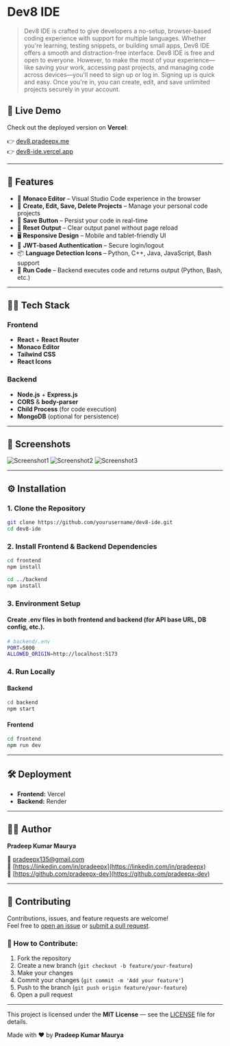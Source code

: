 # Dev8 IDE

> Dev8 IDE is crafted to give developers a no-setup, browser-based coding experience with support for multiple languages. Whether you're learning, testing snippets, or building small apps, Dev8 IDE offers a smooth and distraction-free interface.
> Dev8 IDE is free and open to everyone. However, to make the most of your experience—like saving your work, accessing past projects, and managing code across devices—you'll need to sign up or log in. Signing up is quick and easy. Once you're in, you can create, edit, and save unlimited projects securely in your account.

## 🚀 Live Demo

Check out the deployed version on **Vercel**:

👉 [dev8.pradeepx.me](https://dev8.pradeepx.me)<br>
👉 [dev8-ide.vercel.app](https://dev8-ide.vercel.app)

---

## 📌 Features

- 🧠 **Monaco Editor** – Visual Studio Code experience in the browser
- 🧾 **Create, Edit, Save, Delete Projects** – Manage your personal code projects
- 💾 **Save Button** – Persist your code in real-time
- 🧼 **Reset Output** – Clear output panel without page reload
- 🖥️ **Responsive Design** – Mobile and tablet-friendly UI
- 🔐 **JWT-based Authentication** – Secure login/logout
- 📦 **Language Detection Icons** – Python, C++, Java, JavaScript, Bash support
- 🔄 **Run Code** – Backend executes code and returns output (Python, Bash, etc.)

---

## 🧑‍💻 Tech Stack

### Frontend

- **React** + **React Router**
- **Monaco Editor**
- **Tailwind CSS**
- **React Icons**

### Backend

- **Node.js** + **Express.js**
- **CORS** & **body-parser**
- **Child Process** (for code execution)
- **MongoDB** (optional for persistence)

---

## 📸 Screenshots
<img src="https://github.com/user-attachments/assets/b844e27a-f188-4eba-b261-3fe9d489162d" alt="Screenshot1"/>
<img src="https://github.com/user-attachments/assets/36eacd07-77a7-452b-9c15-1e1aa3c4ef0d" alt="Screenshot2"/>
<img src="https://github.com/user-attachments/assets/c656521f-d11d-4568-897c-c840940dc02c" alt="Screenshot3"/>

--- 

## ⚙️ Installation

### 1. Clone the Repository

```bash
git clone https://github.com/yourusername/dev8-ide.git
cd dev8-ide
```

### 2. Install Frontend & Backend Dependencies

```bash
cd frontend
npm install

cd ../backend
npm install
```

### 3. Environment Setup
#### Create .env files in both frontend and backend (for API base URL, DB config, etc.).

```bash
# backend/.env
PORT=5000
ALLOWED_ORIGIN=http://localhost:5173
```

### 4. Run Locally

#### Backend
```bash
cd backend
npm start
```
#### Frontend
```bash
cd frontend
npm run dev
```

---

## 🛠️ Deployment

- **Frontend:** Vercel
- **Backend:** Render

---

## 🙋‍♂️ Author

**Pradeep Kumar Maurya**

📧 [pradeepx135@gmail.com](mailto:pradeepx135@gmail.com)  
🔗 [https://linkedin.com/in/pradeepx](https://linkedin.com/in/pradeepx)  
🐙 [https://github.com/pradeepx-dev](https://github.com/pradeepx-dev)

---

## 📌 Contributing

Contributions, issues, and feature requests are welcome!  
Feel free to [open an issue](https://github.com/pradeepx-dev/Dev8-IDE/issues) or [submit a pull request](https://github.com/pradeepx-dev/Dev8-IDE/pulls).

### 🧩 How to Contribute:
1. Fork the repository
2. Create a new branch (`git checkout -b feature/your-feature`)
3. Make your changes
4. Commit your changes (`git commit -m 'Add your feature'`)
5. Push to the branch (`git push origin feature/your-feature`)
6. Open a pull request

---

This project is licensed under the **MIT License** — see the [LICENSE](LICENSE) file for details.

Made with ❤️ by **Pradeep Kumar Maurya**
